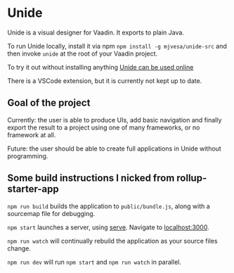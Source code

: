 # Unide

Unide is a visual designer for Vaadin. It exports to plain Java.

To run Unide locally, install it via npm `npm install -g mjvesa/unide-src` and then
invoke `unide` at the root of your Vaadin project.

To try it out without installing anything [Unide can be used online](https://mjvesa.github.io/unide/)

There is a VSCode extension, but it is currently not kept up to date.

## Goal of the project

Currently: the user is able to produce UIs, add basic navigation and finally export the
result to a project using one of many frameworks, or no framework at all.

Future: the user should be able to create full applications in Unide without programming.

## Some build instructions I nicked from rollup-starter-app

`npm run build` builds the application to `public/bundle.js`, along with a sourcemap file for debugging.

`npm start` launches a server, using [serve](https://github.com/zeit/serve). Navigate to [localhost:3000](http://localhost:3000).

`npm run watch` will continually rebuild the application as your source files change.

`npm run dev` will run `npm start` and `npm run watch` in parallel.
